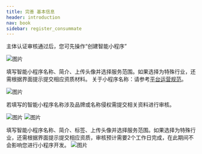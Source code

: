 ```yaml
---
title: 完善 基本信息
header: introduction
nav: book
sidebar: register_consummate
---
```


主体认证审核通过后，您可先操作“创建智能小程序”

![图片](../../img/introduction/register/3.png)



填写智能小程序名称、简介、上传头像并选择服务范围。如果选择为特殊行业，还需根据界面提示提交相应资质材料。
关于小程序名称：请参考<a href="https://smartprogram.baidu.com/docs/operations/specification/">平台运营规范</a>。


![图片](../../img/introduction/register/4.png)

若填写的智能小程序名称涉及品牌或名称侵权需提交相关资料进行审核。

![图片](../../img/introduction/register/5.png)
![图片](../../img/introduction/register/6.png)




填写智能小程序名称、简介、标签、上传头像并选择服务范围。如果选择为特殊行业，还需根据界面提示提交相应资质，审核预计需要2个工作日完成，在此期间不会影响您进行小程序开发。
![图片](../../img/introduction/register/p16.png)



